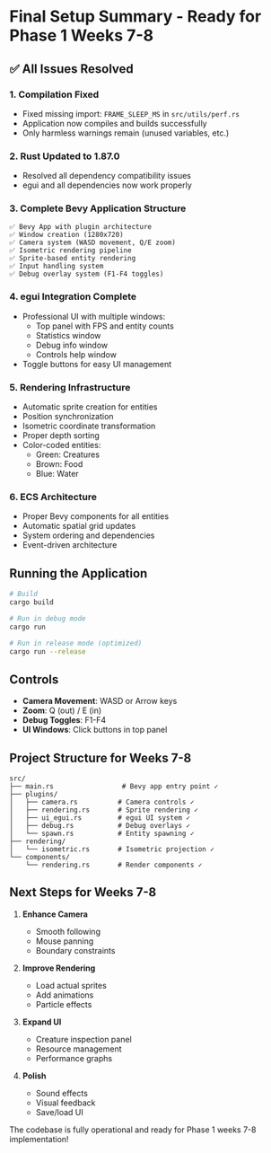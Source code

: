# Final Setup Summary - Ready for Phase 1 Weeks 7-8

## ✅ All Issues Resolved

### 1. **Compilation Fixed**
- Fixed missing import: `FRAME_SLEEP_MS` in `src/utils/perf.rs`
- Application now compiles and builds successfully
- Only harmless warnings remain (unused variables, etc.)

### 2. **Rust Updated to 1.87.0**
- Resolved all dependency compatibility issues
- egui and all dependencies now work properly

### 3. **Complete Bevy Application Structure**
```
✅ Bevy App with plugin architecture
✅ Window creation (1280x720)
✅ Camera system (WASD movement, Q/E zoom)
✅ Isometric rendering pipeline
✅ Sprite-based entity rendering
✅ Input handling system
✅ Debug overlay system (F1-F4 toggles)
```

### 4. **egui Integration Complete**
- Professional UI with multiple windows:
  - Top panel with FPS and entity counts
  - Statistics window
  - Debug info window
  - Controls help window
- Toggle buttons for easy UI management

### 5. **Rendering Infrastructure**
- Automatic sprite creation for entities
- Position synchronization
- Isometric coordinate transformation
- Proper depth sorting
- Color-coded entities:
  - Green: Creatures
  - Brown: Food
  - Blue: Water

### 6. **ECS Architecture**
- Proper Bevy components for all entities
- Automatic spatial grid updates
- System ordering and dependencies
- Event-driven architecture

## Running the Application

```bash
# Build
cargo build

# Run in debug mode
cargo run

# Run in release mode (optimized)
cargo run --release
```

## Controls

- **Camera Movement**: WASD or Arrow keys
- **Zoom**: Q (out) / E (in)
- **Debug Toggles**: F1-F4
- **UI Windows**: Click buttons in top panel

## Project Structure for Weeks 7-8

```
src/
├── main.rs                 # Bevy app entry point ✓
├── plugins/
│   ├── camera.rs          # Camera controls ✓
│   ├── rendering.rs       # Sprite rendering ✓
│   ├── ui_egui.rs         # egui UI system ✓
│   ├── debug.rs           # Debug overlays ✓
│   └── spawn.rs           # Entity spawning ✓
├── rendering/
│   └── isometric.rs       # Isometric projection ✓
└── components/
    └── rendering.rs       # Render components ✓
```

## Next Steps for Weeks 7-8

1. **Enhance Camera**
   - Smooth following
   - Mouse panning
   - Boundary constraints

2. **Improve Rendering**
   - Load actual sprites
   - Add animations
   - Particle effects

3. **Expand UI**
   - Creature inspection panel
   - Resource management
   - Performance graphs

4. **Polish**
   - Sound effects
   - Visual feedback
   - Save/load UI

The codebase is fully operational and ready for Phase 1 weeks 7-8 implementation!